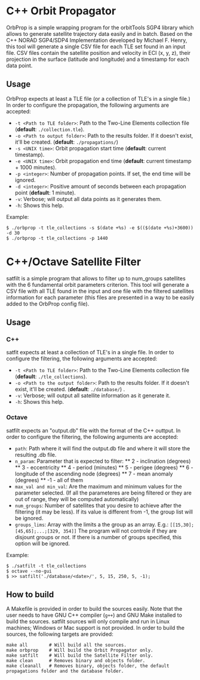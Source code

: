 # C++ Orbit Propagator

OrbProp is a simple wrapping program for the orbitTools SGP4 library which allows to generate satellite trajectory data easily and in batch. Based on the C++ NORAD SGP4/SDP4 Implementation developed by Michael F. Henry, this tool will generate a single CSV file for each TLE set found in an input file. CSV files contain the satellite position and velocity in ECI (x, y, z), their projection in the surface (latitude and longitude) and a timestamp for each data point.

## Usage

OrbProp expects at least a TLE file (or a collection of TLE's in a single file.) In order to configure the propagation, the following arguments are accepted:

* `-t <Path to TLE folder>`: Path to the Two-Line Elements collection file (**default**: `./collection.tle`).
* `-o <Path to output folder>`: Path to the results folder. If it doesn't exist, it'll be created. (**default**: `./propagations/`)
* `-s <UNIX time>`: Orbit propagation start time (**default**: current timestamp).
* `-e <UNIX time>`: Orbit propagation end time (**default**: current timestamp + 1000 minutes).
* `-p <integer>`: Number of propagation points. If set, the end time will be ignored.
* `-d <integer>`: Positive amount of seconds between each propagation point (**default**: 1 minute).
* `-v`: Verbose; will output all data points as it generates them.
* `-h`: Shows this help.

Example:

    $ ./orbprop -t tle_collections -s $(date +%s) -e $(($(date +%s)+3600)) -d 30
    $ ./orbprop -t tle_collections -p 1440

# C++/Octave Satellite Filter

satfilt is a simple program that allows to filter up to num_groups satellites with the 6 fundamental orbit parameters criterion.
This tool will generate a CSV file with all TLE found in the input and one file with the filtered satellites information for each parameter
(this files are presented in a way to be easily added to the OrbProp config file).

## Usage

### C++

satfit expects at least a collection of TLE's in a single file. In order to configure the filtering, the following arguments are accepted:

 *  `-t <Path to TLE folder>`: Path to the Two-Line Elements collection file (**default**: `./tle_collections`).
 *  `-o <Path to the output folder>`: Path to the results folder. If it doesn't exist, it'll be created. (**default**: `./database/`) .
 *  `-v`: Verbose; will output all satellite information as it generate it.
 *  `-h`: Shows this help.

### Octave

satfilt expects an "output.db" file with the format of the C++ outtput. In order to configure the filtering, the following arguments are accepted:

 * `path`: Path where it will find the output.db file and where it will store the resulting .db file.
 * `n_param`: Parameter that is expected to filter:
 ** 2  - inclination (degrees)
 ** 3  - eccentricity
 ** 4  - period (minutes)
 ** 5  - perigee (degrees)
 ** 6  - longitude of the ascending node (degrees)
 ** 7  - mean anomaly (degrees)
 ** -1 - all of them 
 * `max_val and min_val`: Are the maximum and minimum values for the parameter selected. (If all the parameteres are being filtered or they are out of range, they will be computed automatically)
 * `num_groups`: Number of satellites that you desire to achieve after the filtering (it may be less). If its value is different from -1, the group list will be ignored. 
 * `groups_lims`: Array with the limits a the group as an array. E.g.: `[[15,30];[45,65];...;[329, 354]]` The program will not controle if they are disjount groups or not. If there is a number of groups specified, this option will be ignored.

Example:

    $ ./satfilt -t tle_collections 
    $ octave --no-gui
    $ >> satfilt('./database/<date>/', 5, 15, 250, 5, -1);


## How to build

A Makefile is provided in order to build the sources easily. Note that the user needs to have GNU C++ compiler (`g++`) and GNU Make installed to build the sources. satfilt sources will only compile and run in Linux machines; Windows or Mac support is not provided. In order to build the sources, the following targets are provided:

    make all        # Will build all the sources.	
    make orbprop    # Will build the Orbit Propagator only.
    make satfilt    # Will build the Satellite Filter only.
    make clean      # Removes binary and objects folder.
    make cleanall   # Removes binary, objects folder, the default propagations folder and the database folder.
